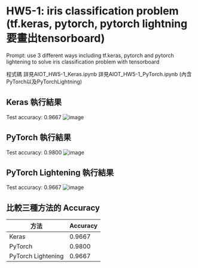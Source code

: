 # HW5-1: iris classification problem (tf.keras, pytorch, pytorch lightning 要畫出tensorboard)
Prompt: use 3 different ways including tf.keras, pytorch and pytorch lightening to solve iris classification problem with tensorboard

程式碼 
詳見AIOT_HW5-1_Keras.ipynb
詳見AIOT_HW5-1_PyTorch.ipynb (內含PyTorch以及PyTorchLightning)

## Keras 執行結果 
Test accuracy: 0.9667
![image](https://github.com/user-attachments/assets/29a3f6f5-595e-46dc-b2f0-56cf9c14c16f)

## PyTorch 執行結果
Test accuracy: 0.9800
![image](https://github.com/user-attachments/assets/dac35886-2f08-406c-bafc-5ff2b4be512e)

## PyTorch Lightening 執行結果
Test accuracy: 0.9667
![image](https://github.com/user-attachments/assets/19eb0e03-4b7b-483e-b060-9d728d35b239)


## 比較三種方法的 Accuracy
| 方法 |  Accuracy |
|  ----  | ----  |
| Keras | 0.9667 |
| PyTorch | 0.9800 |
| PyTorch Lightening | 0.9667|

